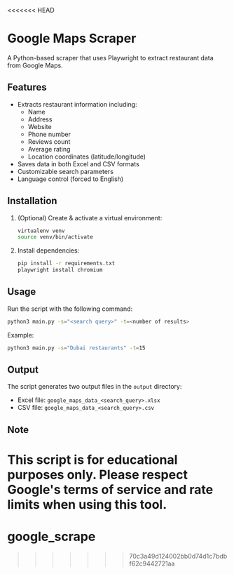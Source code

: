 <<<<<<< HEAD
# Google Maps Scraper

A Python-based scraper that uses Playwright to extract restaurant data from Google Maps.

## Features
- Extracts restaurant information including:
  - Name
  - Address
  - Website
  - Phone number
  - Reviews count
  - Average rating
  - Location coordinates (latitude/longitude)
- Saves data in both Excel and CSV formats
- Customizable search parameters
- Language control (forced to English)

## Installation
1. (Optional) Create & activate a virtual environment:
   ```bash
   virtualenv venv
   source venv/bin/activate
   ```

2. Install dependencies:
   ```bash
   pip install -r requirements.txt
   playwright install chromium
   ```

## Usage
Run the script with the following command:
```bash
python3 main.py -s="<search query>" -t=<number of results>
```

Example:
```bash
python3 main.py -s="Dubai restaurants" -t=15
```

## Output
The script generates two output files in the `output` directory:
- Excel file: `google_maps_data_<search_query>.xlsx`
- CSV file: `google_maps_data_<search_query>.csv`

## Note
This script is for educational purposes only. Please respect Google's terms of service and rate limits when using this tool.
=======
# google_scrape
>>>>>>> 70c3a49d124002bb0d74d1c7bdbf62c9442721aa
